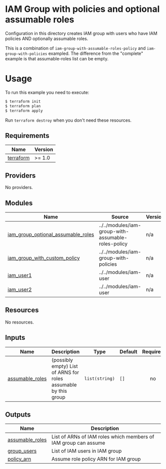 # IAM Group with policies and optional assumable roles

Configuration in this directory creates IAM group with users who have IAM policies AND
optionally assumable roles.

This is a combination of `iam-group-with-assumable-roles-policy` and `iam-group-with-policies`
exampled. The difference from the "complete" example is that assumable-roles list can be empty.

# Usage

To run this example you need to execute:

```bash
$ terraform init
$ terraform plan
$ terraform apply
```

Run `terraform destroy` when you don't need these resources.

<!-- BEGINNING OF PRE-COMMIT-TERRAFORM DOCS HOOK -->
## Requirements

| Name | Version |
|------|---------|
| <a name="requirement_terraform"></a> [terraform](#requirement\_terraform) | >= 1.0 |

## Providers

No providers.

## Modules

| Name | Source | Version |
|------|--------|---------|
| <a name="module_iam_group_optional_assumable_roles"></a> [iam\_group\_optional\_assumable\_roles](#module\_iam\_group\_optional\_assumable\_roles) | ../../modules/iam-group-with-assumable-roles-policy | n/a |
| <a name="module_iam_group_with_custom_policy"></a> [iam\_group\_with\_custom\_policy](#module\_iam\_group\_with\_custom\_policy) | ../../modules/iam-group-with-policies | n/a |
| <a name="module_iam_user1"></a> [iam\_user1](#module\_iam\_user1) | ../../modules/iam-user | n/a |
| <a name="module_iam_user2"></a> [iam\_user2](#module\_iam\_user2) | ../../modules/iam-user | n/a |

## Resources

No resources.

## Inputs

| Name | Description | Type | Default | Required |
|------|-------------|------|---------|:--------:|
| <a name="input_assumable_roles"></a> [assumable\_roles](#input\_assumable\_roles) | (possibly empty) List of ARNS for roles assumable by this group | `list(string)` | `[]` | no |

## Outputs

| Name | Description |
|------|-------------|
| <a name="output_assumable_roles"></a> [assumable\_roles](#output\_assumable\_roles) | List of ARNs of IAM roles which members of IAM group can assume |
| <a name="output_group_users"></a> [group\_users](#output\_group\_users) | List of IAM users in IAM group |
| <a name="output_policy_arn"></a> [policy\_arn](#output\_policy\_arn) | Assume role policy ARN for IAM group |
<!-- END OF PRE-COMMIT-TERRAFORM DOCS HOOK -->
